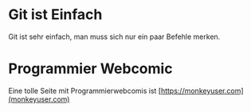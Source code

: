 # Git ist Einfach

Git ist sehr einfach, man muss sich nur ein paar Befehle merken. 

# Programmier Webcomic

Eine tolle Seite mit Programmierwebcomis ist
[https://monkeyuser.com](monkeyuser.com)
